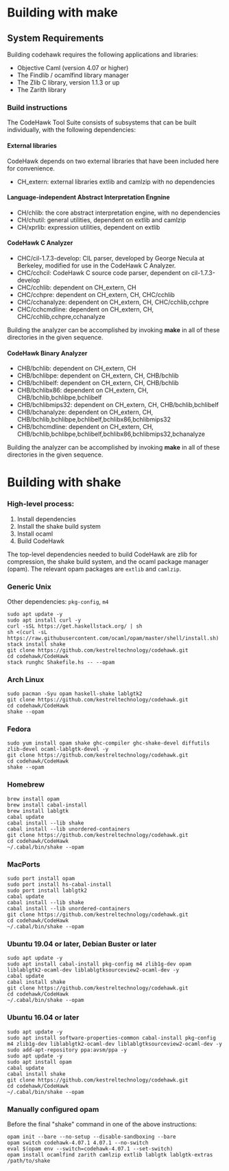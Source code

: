 # Building with make

## System Requirements

Building codehawk requires the following applications and libraries:

- Objective Caml (version 4.07 or higher)
- The Findlib / ocamlfind library manager
- The Zlib C library, version 1.1.3 or up
- The Zarith library

### Build instructions

The CodeHawk Tool Suite consists of subsystems that can be built
individually, with the following dependencies:

#### External libraries

CodeHawk depends on two external libraries that have been included here
for convenience. 

- CH_extern: external libraries extlib and camlzip with no dependencies

#### Language-independent Abstract Interpretation Engnine

- CH/chlib: the core abstract interpretation engine, with no dependencies
- CH/chutil: general utilities, dependent on extlib and camlzip
- CH/xprlib: expression utilities, dependent on extlib

#### CodeHawk C Analyzer

- CHC/cil-1.7.3-develop: CIL parser, developed by George Necula at Berkeley,
   modified for use in the CodeHawk C Analyzer.
- CHC/cchcil: CodeHawk C source code parser, dependent on cil-1.7.3-develop
- CHC/cchlib: dependent on CH_extern, CH
- CHC/cchpre: dependent on CH_extern, CH, CHC/cchlib
- CHC/cchanalyze: dependent on CH_extern, CH, CHC/cchlib,cchpre
- CHC/cchcmdline: dependent on CH_extern, CH, CHC/cchlib,cchpre,cchanalyze

Building the analyzer can be accomplished by invoking **make** in all of these
directories in the given sequence.

#### CodeHawk Binary Analyzer

- CHB/bchlib: dependent on CH_extern, CH
- CHB/bchlibpe: dependent on CH_extern, CH, CHB/bchlib
- CHB/bchlibelf: dependent on CH_extern, CH, CHB/bchlib
- CHB/bchlibx86: dependent on CH_extern, CH, CHB/bchlib,bchlibpe,bchlibelf
- CHB/bchlibmips32: dependent on CH_extern, CH, CHB/bchlib,bchlibelf
- CHB/bchanalyze: dependent on CH_extern, CH, CHB/bchlib,bchlibpe,bchlibelf,bchlibx86,bchlibmips32
- CHB/bchcmdline: dependent on CH_extern, CH, CHB/bchlib,bchlibpe,bchlibelf,bchlibx86,bchlibmips32,bchanalyze

Building the analyzer can be accomplished by invoking **make** in all
of these directories in the given sequence.

# Building with shake

### High-level process:

1. Install dependencies
2. Install the shake build system
3. Install ocaml
4. Build CodeHawk

The top-level dependencies needed to build CodeHawk are zlib for compression, the shake build
system, and the ocaml package manager (opam). The relevant opam packages are `extlib` and
`camlzip`.

### Generic Unix

Other dependencies: `pkg-config`, `m4`

```
sudo apt update -y
sudo apt install curl -y
curl -sSL https://get.haskellstack.org/ | sh
sh <(curl -sL https://raw.githubusercontent.com/ocaml/opam/master/shell/install.sh)
stack install shake
git clone https://github.com/kestreltechnology/codehawk.git
cd codehawk/CodeHawk
stack runghc Shakefile.hs -- --opam
```

### Arch Linux

```
sudo pacman -Syu opam haskell-shake lablgtk2
git clone https://github.com/kestreltechnology/codehawk.git
cd codehawk/CodeHawk
shake --opam
```

### Fedora

```
sudo yum install opam shake ghc-compiler ghc-shake-devel diffutils zlib-devel ocaml-lablgtk-devel -y
git clone https://github.com/kestreltechnology/codehawk.git
cd codehawk/CodeHawk
shake --opam
```

### Homebrew

```
brew install opam
brew install cabal-install
brew install lablgtk
cabal update
cabal install --lib shake
cabal install --lib unordered-containers
git clone https://github.com/kestreltechnology/codehawk.git
cd codehawk/CodeHawk
~/.cabal/bin/shake --opam
```

### MacPorts

```
sudo port install opam
sudo port install hs-cabal-install
sudo port install lablgtk2
cabal update
cabal install --lib shake
cabal install --lib unordered-containers
git clone https://github.com/kestreltechnology/codehawk.git
cd codehawk/CodeHawk
~/.cabal/bin/shake --opam
```

### Ubuntu 19.04 or later, Debian Buster or later

```
sudo apt update -y
sudo apt install cabal-install pkg-config m4 zlib1g-dev opam liblablgtk2-ocaml-dev liblablgtksourceview2-ocaml-dev -y
cabal update
cabal install shake
git clone https://github.com/kestreltechnology/codehawk.git
cd codehawk/CodeHawk
~/.cabal/bin/shake --opam
```

### Ubuntu 16.04 or later

```
sudo apt update -y
sudo apt install software-properties-common cabal-install pkg-config m4 zlib1g-dev liblablgtk2-ocaml-dev liblablgtksourceview2-ocaml-dev -y
sudo add-apt-repository ppa:avsm/ppa -y
sudo apt update -y
sudo apt install opam
cabal update
cabal install shake
git clone https://github.com/kestreltechnology/codehawk.git
cd codehawk/CodeHawk
~/.cabal/bin/shake --opam
```

### Manually configured opam

Before the final "shake" command in one of the above instructions:

```
opam init --bare --no-setup --disable-sandboxing --bare
opam switch codehawk-4.07.1 4.07.1 --no-switch
eval $(opam env --switch=codehawk-4.07.1 --set-switch)
opam install ocamlfind zarith camlzip extlib lablgtk lablgtk-extras
/path/to/shake
```
